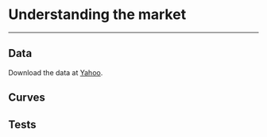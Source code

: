 # Understanding the market
---
## Data
Download the data at [Yahoo](https://finance.yahoo.com/).
## Curves

## Tests